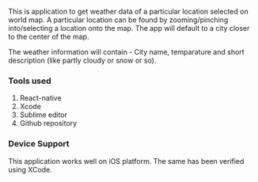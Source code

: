 This is application to get weather data of a particular location selected on world map.
A particular location can be found by zooming/pinching into/selecting a location onto the map. The app will default
to a city closer to the center of the map.

The weather information will contain - City name, temparature and short description (like partly cloudy or snow or so).

### Tools used 

1. React-native
2. Xcode
3. Sublime editor
3. Github repository

### Device Support

This application works well on iOS platform. The same has been verified using XCode.
